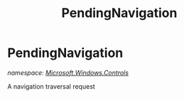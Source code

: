 ﻿---
title: PendingNavigation
---

# PendingNavigation
_namespace: [Microsoft.Windows.Controls](N-Microsoft.Windows.Controls.html)_

A navigation traversal request




